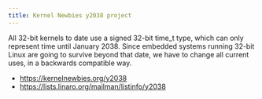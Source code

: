 ```yaml
---
title: Kernel Newbies y2038 project
---
```

All 32-bit kernels to date use a signed 32-bit time_t type, which can only represent time until January 2038. Since embedded systems running 32-bit Linux are going to survive beyond that date, we have to change all current uses, in a backwards compatible way.

* https://kernelnewbies.org/y2038
* https://lists.linaro.org/mailman/listinfo/y2038
